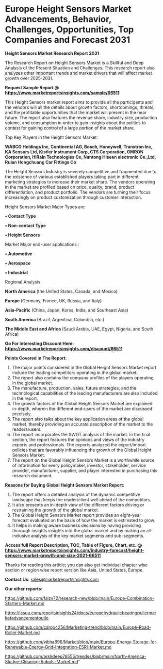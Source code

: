 # Europe Height Sensors Market Advancements, Behavior, Challenges, Opportunities, Top Companies and Forecast 2031

<strong>Height Sensors Market Research Report 2031</strong>

The Research Report on Height Sensors Market is a Skillful and Deep Analysis of the Present Situation and Challenges. This research report also analyzes other important trends and market drivers that will affect market growth over 2025-2031.

<strong>Request Sample Report @ <a href=https://www.marketreportsinsights.com/sample/66511>https://www.marketreportsinsights.com/sample/66511</a></strong>

This Height Sensors market report aims to provide all the participants and the vendors will all the details about growth factors, shortcomings, threats, and the profitable opportunities that the market will present in the near future. The report also features the revenue share, industry size, production volume, and consumption in order to gain insights about the politics to contest for gaining control of a large portion of the market share.

Top Key Players in the Height Sensors Market:

<strong>WABCO Holdings Inc, Continental AG, Bosch, Honeywell, Transtron Inc, KA Sensors Ltd, Kistler Instrument Corp, CTS Corporation, OMRON Corporation, HiRain Technologies Co, Nantong Hiseen electronic Co.,Ltd, Ruian Hongchuang Car Fittings Co</strong>

The Height Sensors Industry is severely competitive and fragmented due to the existence of various established players taking part in different marketing strategies to increase their market share. The vendors operating in the market are profiled based on price, quality, brand, product differentiation, and product portfolio. The vendors are turning their focus increasingly on product customization through customer interaction.

Height Sensors Market Major Types are:

<strong>• Contact Type

• Non-contact Type

• Height Sensors</strong>

Market Major end-user applications :

<strong>• Automotive

• Aerospace

• Industrial</strong>

Regional Analysis

</u><strong><b>North America</b></strong> (the United States, Canada, and Mexico)

<strong><b>Europe </b></strong>(Germany, France, UK, Russia, and Italy)

<strong><b>Asia-Pacific</b></strong> (China, Japan, Korea, India, and Southeast Asia)

<strong><b>South America</b></strong> (Brazil, Argentina, Colombia, etc.)

<strong><b>The Middle East and Africa</b></strong> (Saudi Arabia, UAE, Egypt, Nigeria, and South Africa)

<strong>Go For Interesting Discount Here: <a href=https://www.marketreportsinsights.com/discount/66511>https://www.marketreportsinsights.com/discount/66511</a></strong>

<strong>Points Covered in The Report:</strong>
<ol>
  <li>The major points considered in the Global Height Sensors Market report include the leading competitors operating in the global market.</li>
  <li>The report also contains the company profiles of the players operating in the global market.</li>
  <li>The manufacture, production, sales, future strategies, and the technological capabilities of the leading manufacturers are also included in the report.</li>
  <li>The growth factors of the Global Height Sensors Market are explained in-depth, wherein the different end-users of the market are discussed precisely.</li>
  <li>The report also talks about the key application areas of the global market, thereby providing an accurate description of the market to the readers/users.</li>
  <li>The report incorporates the SWOT analysis of the market. In the final section, the report features the opinions and views of the industry experts and professionals. The experts analyzed the export/import policies that are favorably influencing the growth of the Global Height Sensors Market.</li>
  <li>The report on the Global Height Sensors Market is a worthwhile source of information for every policymaker, investor, stakeholder, service provider, manufacturer, supplier, and player interested in purchasing this research document.</li>
</ol>
<strong>Reasons for Buying Global Height Sensors Market Report:</strong>

<ol>
  <li>The report offers a detailed analysis of the dynamic competitive landscape that keeps the reader/client well ahead of the competitors.</li>
  <li>It also presents an in-depth view of the different factors driving or restraining the growth of the global market.</li>
  <li>The Global Height Sensors Market report provides an eight-year forecast evaluated on the basis of how the market is estimated to grow.</li>
  <li>It helps in making aware business decisions by having providing thorough insights insights into the global market and by making an all-inclusive analysis of the key market segments and sub-segments.</li>
</ol>
<strong>Access full Report Description, TOC, Table of Figure, Chart, etc. @ <a href=https://www.marketreportsinsights.com/industry-forecast/height-sensors-market-growth-and-size-2021-66511>https://www.marketreportsinsights.com/industry-forecast/height-sensors-market-growth-and-size-2021-66511</a></strong>


Thanks for reading this article; you can also get individual chapter wise section or region wise report version like Asia, United States, Europe.

<strong>Contact Us:</strong>
sales@marketreportsinsights.com

<strong>Our other reports:</strong>

<a href=https://github.com/faizy72/research-new/blob/main/Europe-Combination-Starters-Market.md>https://github.com/faizy72/research-new/blob/main/Europe-Combination-Starters-Market.md</a>

<a href=https://issuu.com/reportsinsights24/docs/europehydraulicbearingpullermarketadvancementoutlo>https://issuu.com/reportsinsights24/docs/europehydraulicbearingpullermarketadvancementoutlo</a>

<a href=https://github.com/cargo4256/Marketing-trend/blob/main/Europe-Road-Roller-Market.md>https://github.com/cargo4256/Marketing-trend/blob/main/Europe-Road-Roller-Market.md</a>

<a href=https://github.com/vibha898/Market/blob/main/Europe-Energy-Storage-for-Renewable-Energy-Grid-Integration-ESRI-Market.md>https://github.com/vibha898/Market/blob/main/Europe-Energy-Storage-for-Renewable-Energy-Grid-Integration-ESRI-Market.md</a>

<a href=https://github.com/arshdeep76555/trendss/blob/main/North-America-Sludge-Cleaning-Robots-Market.md>https://github.com/arshdeep76555/trendss/blob/main/North-America-Sludge-Cleaning-Robots-Market.md</a>"
